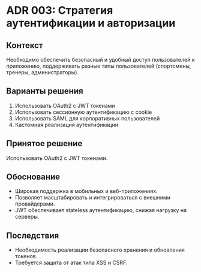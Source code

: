 # ADR 003: Стратегия аутентификации и авторизации

## Контекст
Необходимо обеспечить безопасный и удобный доступ пользователей к приложению, поддерживать разные типы пользователей (спортсмены, тренеры, администраторы).

## Варианты решения
1. Использовать OAuth2 с JWT токенами  
2. Использовать сессионную аутентификацию с cookie  
3. Использовать SAML для корпоративных пользователей  
4. Кастомная реализация аутентификации

## Принятое решение
Использовать OAuth2 с JWT токенами.

## Обоснование
- Широкая поддержка в мобильных и веб-приложениях.  
- Позволяет масштабировать и интегрироваться с внешними провайдерами.  
- JWT обеспечивает stateless аутентификацию, снижая нагрузку на серверы.

## Последствия
- Необходимость реализации безопасного хранения и обновления токенов.  
- Требуется защита от атак типа XSS и CSRF.